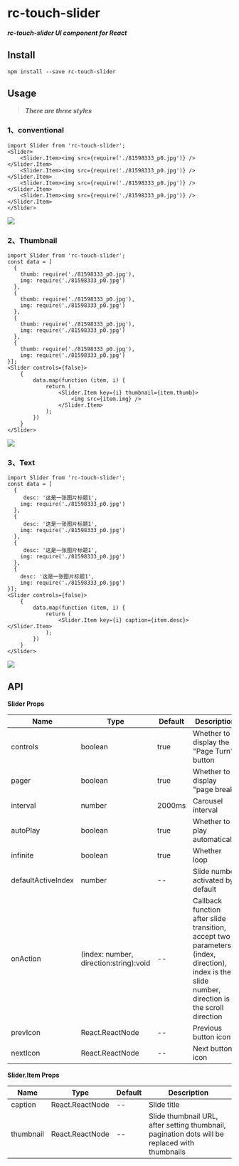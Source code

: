 # rc-touch-slider

***rc-touch-slider UI component for React***

## Install
```
npm install --save rc-touch-slider
```

## Usage

> ***There are three styles***

### 1、conventional
```
import Slider from 'rc-touch-slider';
<Slider>
	<Slider.Item><img src={require('./81598333_p0.jpg')} /></Slider.Item>
	<Slider.Item><img src={require('./81598333_p0.jpg')} /></Slider.Item>
	<Slider.Item><img src={require('./81598333_p0.jpg')} /></Slider.Item>
	<Slider.Item><img src={require('./81598333_p0.jpg')} /></Slider.Item>
</Slider>
```
<img src="https://github.com/smilelabi/upload-img-files/raw/master/style1.gif"/>

### 2、Thumbnail
```
import Slider from 'rc-touch-slider';
const data = [
  {
    thumb: require('./81598333_p0.jpg'),
	img: require('./81598333_p0.jpg')
  },
  {
    thumb: require('./81598333_p0.jpg'),
    img: require('./81598333_p0.jpg')
  },
  {
    thumb: require('./81598333_p0.jpg'),
	img: require('./81598333_p0.jpg')
  },
  {
    thumb: require('./81598333_p0.jpg'),
	img: require('./81598333_p0.jpg')
}];
<Slider controls={false}>
	{
		data.map(function (item, i) {
			return (
				<Slider.Item key={i} thumbnail={item.thumb}>
					<img src={item.img} />
				</Slider.Item>
			);
		})
	}
</Slider>
```

<img src="https://github.com/smilelabi/upload-img-files/raw/master/style2.gif" />

### 3、Text

```
import Slider from 'rc-touch-slider';
const data = [
  {
     desc: '这是一张图片标题1',
	img: require('./81598333_p0.jpg')
  },
  {
     desc: '这是一张图片标题1',
    img: require('./81598333_p0.jpg')
  },
  {
     desc: '这是一张图片标题1',
	img: require('./81598333_p0.jpg')
  },
  {
    desc: '这是一张图片标题1',
	img: require('./81598333_p0.jpg')
}];
<Slider controls={false}>
	{
		data.map(function (item, i) {
			return (
				<Slider.Item key={i} caption={item.desc}></Slider.Item>
			);
		})
	}
</Slider>
```
<img src="https://github.com/smilelabi/upload-img-files/raw/master/style3.gif" />

## API

**Slider Props**

| Name | Type | Default | Description |
| ------------ | ------- | ------- | ----------- |
|controls |boolean |true |Whether to display the "Page Turn" button|
|pager |boolean |true |Whether to display "page break"|
|interval |number |2000ms|Carousel interval|
|autoPlay  |boolean |true|Whether to play automatically|
|infinite  |boolean |true|Whether loop |
|defaultActiveIndex  |number |--|Slide number activated by default|
|onAction  |(index: number, direction:string):void|--|Callback function after slide transition, accept two parameters (index, direction), index is the slide number, direction is the scroll direction|
|prevIcon  |React.ReactNode|--|Previous button icon|
|nextIcon  |React.ReactNode|--|Next button icon|

**Slider.Item Props**

|Name|Type|Default|Description|
| ------------ | ------- | ------- | ----------- |
|caption |React.ReactNode |-- |Slide title|
|thumbnail  |React.ReactNode |-- |Slide thumbnail URL, after setting thumbnail, pagination dots will be replaced with thumbnails|

